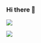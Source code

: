### Hi there 👋

![](https://github-readme-stats.vercel.app/api?username=chouchoudhunter&show_icons=true&theme=dark&count_private=true)

![](https://github-readme-stats.vercel.app/api/top-langs/?username=chouchoudhunter&theme=dark&layout=compact)

<!--
**chouchoudhunter/chouchoudhunter** is a ✨ _special_ ✨ repository because its `README.md` (this file) appears on your GitHub profile.

Here are some ideas to get you started:

- 🔭 I’m currently working on ...
- 🌱 I’m currently learning ...
- 👯 I’m looking to collaborate on ...
- 🤔 I’m looking for help with ...
- 💬 Ask me about ...
- 📫 How to reach me: ...
- 😄 Pronouns: ...
- ⚡ Fun fact: ...
-->
